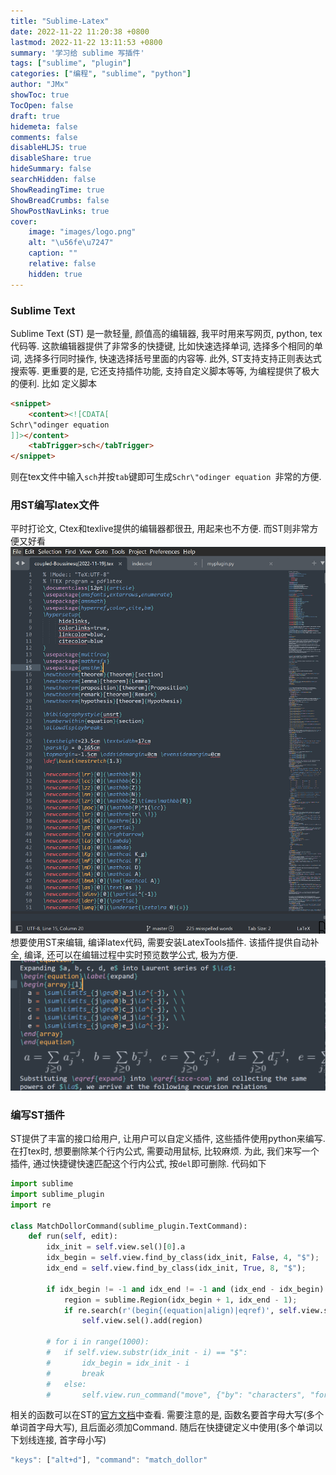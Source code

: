 ```yaml
---
title: "Sublime-Latex"
date: 2022-11-22 11:20:38 +0800
lastmod: 2022-11-22 13:11:53 +0800
summary: '学习给 sublime 写插件'
tags: ["sublime", "plugin"]
categories: ["编程", "sublime", "python"]
author: "JMx"
showToc: true
TocOpen: false
draft: true
hidemeta: false
comments: false
disableHLJS: true 
disableShare: true
hideSummary: false
searchHidden: false
ShowReadingTime: true
ShowBreadCrumbs: false
ShowPostNavLinks: true
cover:
    image: "images/logo.png"  
    alt: "\u56fe\u7247"  
    caption: "" 
    relative: false 
    hidden: true 
---
```

### Sublime Text
Sublime Text (ST) 是一款轻量, 颜值高的编辑器, 我平时用来写网页, python, tex代码等. 这款编辑器提供了非常多的快捷键, 比如快速选择单词, 选择多个相同的单词, 选择多行同时操作, 快速选择括号里面的内容等. 此外, ST支持支持正则表达式搜索等. 
更重要的是, 它还支持插件功能, 支持自定义脚本等等, 为编程提供了极大的便利. 比如
定义脚本
```html
<snippet>
	<content><![CDATA[
Schr\"odinger equation 
]]></content>
	<tabTrigger>sch</tabTrigger>
</snippet>
```
则在tex文件中输入`sch`并按`tab`键即可生成`Schr\"odinger equation `非常的方便.


### 用ST编写latex文件
平时打论文, Ctex和texlive提供的编辑器都很丑, 用起来也不方便. 而ST则非常方便又好看
![](images/sublime-latex.png)
想要使用ST来编辑, 编译latex代码, 需要安装LatexTools插件. 该插件提供自动补全, 编译, 还可以在编辑过程中实时预览数学公式, 极为方便.
![](images/st-latex-preview.png)



### 编写ST插件
ST提供了丰富的接口给用户, 让用户可以自定义插件, 这些插件使用python来编写.
在打tex时, 想要删除某个行内公式, 需要动用鼠标, 比较麻烦. 为此, 我们来写一个插件, 通过快捷键快速匹配这个行内公式, 按`del`即可删除.
代码如下
```python
import sublime
import sublime_plugin
import re

class MatchDollorCommand(sublime_plugin.TextCommand):
	def run(self, edit):
		idx_init = self.view.sel()[0].a
		idx_begin = self.view.find_by_class(idx_init, False, 4, "$");
		idx_end = self.view.find_by_class(idx_init, True, 8, "$");

		if idx_begin != -1 and idx_end != -1 and (idx_end - idx_begin) < 600:
			region = sublime.Region(idx_begin + 1, idx_end - 1);
			if re.search(r'(begin{(equation|align)|eqref)', self.view.substr(region)) == None:
				self.view.sel().add(region)
		
		# for i in range(1000):
		# 	if self.view.substr(idx_init - i) == "$":
		# 		idx_begin = idx_init - i
		# 		break
		# 	else:
		# 		self.view.run_command("move", {"by": "characters", "forward": False})
```
相关的函数可以在ST的[官方文档](https://www.sublimetext.com/docs/api_reference.html)中查看.
需要注意的是, 函数名要首字母大写(多个单词首字母大写), 且后面必须加Command. 
随后在快捷键定义中使用(多个单词以下划线连接, 首字母小写)
```javascript
"keys": ["alt+d"], "command": "match_dollor"
```
